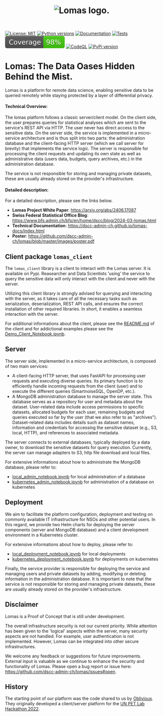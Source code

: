<h1 align="center">
<picture>
  <source media="(prefers-color-scheme: dark)" srcset="https://github.com/dscc-admin-ch/lomas/blob/master/images/lomas_logo_darkmode_txt.png"  width="300">
  <source media="(prefers-color-scheme: light)" srcset="https://github.com/dscc-admin-ch/lomas/blob/master/images/lomas_logo_txt.png"  width="300">
  <img alt="Lomas logo." src="https://user-images.githubusercontent.com/25423296/163456779-a8556205-d0a5-45e2-ac17-42d089e3c3f8.png">
</picture>
</h1><br>

[![License: MIT](https://img.shields.io/badge/License-MIT-yellow.svg)](https://opensource.org/licenses/MIT)
[![Python versions](https://img.shields.io/pypi/pyversions/lomas_client.svg)](https://pypi.org/project/lomas_client/)
[![Documentation](https://img.shields.io/badge/docs-Read%20the%20Docs-blue)](https://dscc-admin-ch.github.io/lomas-docs/index.html)
[![Tests](https://github.com/dscc-admin-ch/lomas/actions/workflows/test_and_coverage_server.yml/badge.svg)](https://github.com/dscc-admin-ch/lomas/actions/workflows/test_and_coverage_server.yml)
[![Coverage badge](https://raw.githubusercontent.com/dscc-admin-ch/lomas/python-coverage-comment-action-data/badge.svg)](https://htmlpreview.github.io/?https://raw.githubusercontent.com/dscc-admin-ch/lomas/python-coverage-comment-action-data/htmlcov/index.html)
[![CodeQL](https://github.com/dscc-admin-ch/lomas/actions/workflows/check_security_codeQL.yml/badge.svg)](https://github.com/dscc-admin-ch/lomas/actions/workflows/check_security_codeQL.yml)
[![PyPi version](https://img.shields.io/pypi/v/lomas_client.svg)](https://pypi.org/project/lomas_client/)




# Lomas: The Data Oases Hidden Behind the Mist. 

Lomas is a platform for remote data science, enabling sensitive data to be queried remotely while staying protected by a layer of differential privacy.

#### Technical Overview:

The lomas platform follows a classic server/client model.
On the client side, the user prepares queries for statistical analyses which are sent to the service's REST API via HTTP. The user never has direct access to the sensitive data.
On the server side, the service is implemented in a micro-service architecture and is thus split into two parts: the administration database and the client-facing HTTP server (which we call server for brevity) that implements the service logic.
The server is responsible for processing the client requests and updating its own state as well as administrative data (users data, budgets, query archives, etc.) in the administration database.

The service is not responsible for storing and managing private datasets, these are usually already stored on the provider's infrastructure.

#### Detailed description:

For a detailed description, please see the links below.

* **Lomas Project White Paper**: https://arxiv.org/abs/2406.17087
* **Swiss Federal Statistical Office Blog**: https://www.bfs.admin.ch/bfs/en/home/dscc/blog/2024-03-lomas.html
* **Technical Documentation**: https://dscc-admin-ch.github.io/lomas-docs/index.html
* **Poster**: https://github.com/dscc-admin-ch/lomas/blob/master/images/poster.pdf


## Client package `lomas_client`

The `lomas_client` library is a client to interact with the Lomas server. It is available on Pypi. Reasearcher and Data Scientists 'using' the service to query the sensitive data will only interact with the client and never with the server.

Utilizing this client library is strongly advised for querying and interacting with the server, as it takes care of all the necessary tasks such as serialization, deserialization, REST API calls, and ensures the correct installation of other required libraries. In short, it enables a seamless interaction with the server.

For additional informations about the client, please see the [README.md](https://github.com/dscc-admin-ch/lomas/blob/master/client/README.md) of the client and for addictional examples please see the [Demo_Client_Notebook.ipynb](https://github.com/dscc-admin-ch/lomas/blob/master/client/notebooks/Demo_Client_Notebook.ipynb).


## Server

The server side, implemented in a micro-service architecture, is composed of two main services:
- A client-facing HTTP server, that uses FastAPI for processing user requests and executing diverse queries. Its primary function is to efficiently handle incoming requests from the client (user) and to execute the different queries (SmartnoiseSQL, OpenDP, etc.).
- A MongoDB administration database to manage the server state. This database serves as a repository for user and metadata about the dataset. User-related data include access permissions to specific datasets, allocated budgets for each user, remaining budgets and queries executed so far by the user (that we also refer to as "archives"). Dataset-related data includes details such as dataset names, information and credentials for accessing the sensitive dataset (e.g., S3, local, HTTP), and references to associated metadata.

The server connects to external databases, typically deployed by a data owner, to download the sensitive datasets for query execution. Currently, the server can manage adapters to S3, http file download and local files.

For extensive informations about how to administrate the MongoDB database, please refer to:
- [local_admin_notebook.ipynb](https://github.com/dscc-admin-ch/lomas/blob/master/server/notebooks/local_admin_notebook.ipynb) for local administration of a database
- [kubernetes_admin_notebook.ipynb](https://github.com/dscc-admin-ch/lomas/blob/master/server/notebooks/kubernetes_admin_notebook.ipynb) for administration of a database on kubernetes

## Deployment
We aim to facilitate the platform configuration, deployment and testing on commonly available IT infrastructure for NSOs and other potential users.
In this regard, we provide two Helm charts for deploying the server components (server and MongoDB database) and a client development environment in a Kubernetes cluster.

For extensive informations about how to deploy, please refer to:
- [local_deployment_notebook.ipynb](https://github.com/dscc-admin-ch/lomas/blob/master/server/notebooks/local_deployment_notebook.ipynb) for local deployments
- [kubernetes_deployment_notebook.ipynb](https://github.com/dscc-admin-ch/lomas/blob/master/server/notebooks/kubernetes_deployment_notebook.ipynb) for deployments on kubernetes


Finally, the service provider is responsible for deploying the service and managing users and private datasets by adding, modifying or deleting information in the administration database.
It is important to note that the service is not responsible for storing and managing private datasets, these are usually already stored on the provider's infrastructure.

## Disclaimer
Lomas is a Proof of Concept that is still under development. 

The overall infrastructure security is not our current priority.  While attention has been given to the 'logical' aspects within the server, many security aspects are not handled. For example, user authentication is not implemented. However, Lomas can be integrated into other secure infrastructures.

We welcome any feedback or suggestions for future improvements. External input is valuable as we continue to enhance the security and functionality of Lomas. Please open a bug report or issue here: https://github.com/dscc-admin-ch/lomas/issues#open.

## History
The starting point of our platform was the code shared to us by [Oblivious](https://www.oblivious.com/). They originally developed a client/server platform for the [UN PET Lab Hackathon 2022](https://petlab.officialstatistics.org/).
